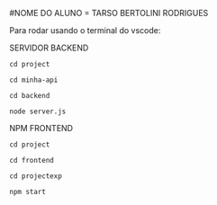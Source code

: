 #NOME DO ALUNO = TARSO BERTOLINI RODRIGUES

Para rodar usando o terminal do vscode:

SERVIDOR BACKEND
```
cd project

cd minha-api

cd backend

node server.js
```

NPM FRONTEND
```
cd project

cd frontend

cd projectexp

npm start
```
